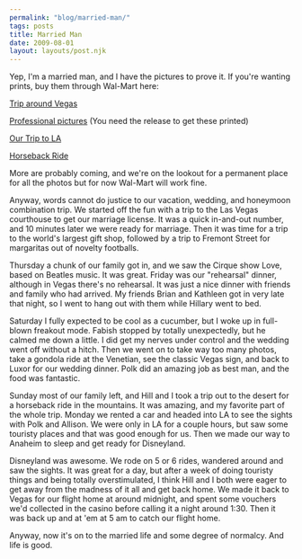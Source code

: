 ```yaml
---
permalink: "blog/married-man/"
tags: posts
title: Married Man
date: 2009-08-01
layout: layouts/post.njk
---
```


Yep, I'm a married man, and I have the pictures to prove it. If you're wanting prints, buy them through Wal-Mart here:

[Trip around Vegas][1]

[Professional pictures][2] (You need the release to get these printed)

[Our Trip to LA][3]

[Horseback Ride][4]

More are probably coming, and we're on the lookout for a permanent place for all the photos but for now Wal-Mart will work fine.

Anyway, words cannot do justice to our vacation, wedding, and honeymoon combination trip. We started off the fun with a trip to the Las Vegas courthouse to get our marriage license. It was a quick in-and-out number, and 10 minutes later we were ready for marriage. Then it was time for a trip to the world's largest gift shop, followed by a trip to Fremont Street for margaritas out of novelty footballs.

Thursday a chunk of our family got in, and we saw the Cirque show Love, based on Beatles music. It was great. Friday was our "rehearsal" dinner, although in Vegas there's no rehearsal. It was just a nice dinner with friends and family who had arrived. My friends Brian and Kathleen got in very late that night, so I went to hang out with them while Hillary went to bed.&nbsp;

Saturday I fully expected to be cool as a cucumber, but I woke up in full-blown freakout mode. Fabish stopped by totally unexpectedly, but he calmed me down a little. I did get my nerves under control and the wedding went off without a hitch. Then we went on to take way too many photos, take a gondola ride at the Venetian, see the classic Vegas sign, and back to Luxor for our wedding dinner. Polk did an amazing job as best man, and the food was fantastic.

Sunday most of our family left, and Hill and I took a trip out to the desert for a horseback ride in the mountains. It was amazing, and my favorite part of the whole trip. Monday we rented a car and headed into LA to see the sights with Polk and Allison. We were only in LA for a couple hours, but saw some touristy places and that was good enough for us. Then we made our way to Anaheim to sleep and get ready for Disneyland.

Disneyland was awesome. We rode on 5 or 6 rides, wandered around and saw the sights. It was great for a day, but after a week of doing touristy things and being totally overstimulated, I think Hill and I both were eager to get away from the madness of it all and get back home. We made it back to Vegas for our flight home at around midnight, and spent some vouchers we'd collected in the casino before calling it a night around 1:30. Then it was back up and at 'em at 5 am to catch our flight home.&nbsp;

Anyway, now it's on to the married life and some degree of normalcy. And life is good.

 [1]: http://photos1.walmart.com/thumbnailshare/AlbumID=941272004/a=11194191_11194191/otsc=SHR/otsi=SALBlink/
 [2]: http://photos1.walmart.com/thumbnailshare/AlbumID=935689004/a=11194191_11194191/otsc=SHR/otsi=SALBlink/
 [3]: http://photos1.walmart.com/thumbnailshare/AlbumID=925861004/a=11194191_11194191/otsc=SHR/otsi=SALBlink/
 [4]: http://photos1.walmart.com/thumbnailshare/AlbumID=924783004/a=11194191_11194191/otsc=SHR/otsi=SALBlink/